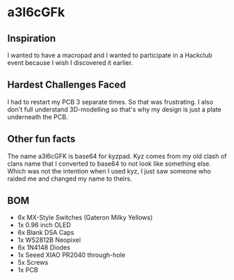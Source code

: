 # a3l6cGFk

## Inspiration
I wanted to have a macropad and I wanted to participate in a Hackclub event because I wish I discovered it earlier.

## Hardest Challenges Faced
I had to restart my PCB 3 separate times. So that was frustrating. I also don't full understand 3D-modelling so that's why my design is just a plate underneath the PCB.

## Other fun facts
The name a3l6cGFK is base64 for kyzpad. Kyz comes from my old clash of clans name that I converted to base64 to not look like something else. Which was not the intention when I used kyz, I just saw someone who raided me and changed my name to theirs.

## BOM
- 6x MX-Style Switches (Gateron Milky Yellows)
- 1x 0.96 inch OLED
- 6x Blank DSA Caps
- 1x WS2812B Neopixel
- 6x 1N4148 Diodes
- 1x Seeed XIAO PR2040 through-hole
- 5x Screws
- 1x PCB
